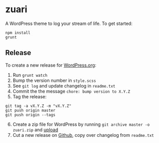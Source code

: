 zuari
===

A WordPress theme to log your stream of life. To get started:

```
npm install
grunt
```

## Release
To create a new release for [WordPress.org](https://wordpress.org/themes/upload/):

1. Run `grunt watch`
2. Bump the version number in `style.scss`
3. See `git log` and update changelog in `readme.txt`
4. Commit the the message `chore: bump version to X.Y.Z`
5. Tag the release:
```
git tag -a vX.Y.Z -m "vX.Y.Z"
git push origin master
git push origin --tags
```
6. Create a zip file for WordPress by running `git archive master -o zuari.zip` and [upload](https://wordpress.org/themes/upload/)
7. Cut a new release on [Github](https://github.com/prtksxna/zuari/releases), copy over changelog from `readme.txt`
